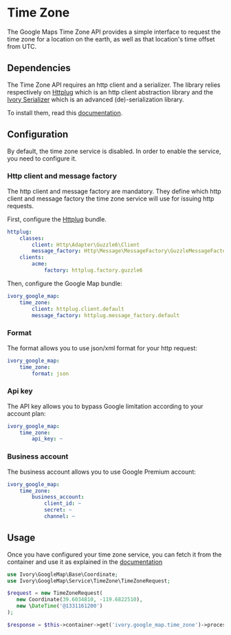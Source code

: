 # Time Zone

The Google Maps Time Zone API provides a simple interface to request the time zone for a location on the earth, as well 
as that location's time offset from UTC.

## Dependencies

The Time Zone API requires an http client and a serializer. The library relies respectively on 
[Httplug](http://httplug.io/) which is an http client abstraction library and the 
[Ivory Serializer](https://github.com/bresam/ivory-serializer) which is an advanced (de)-serialization library.

To install them, read this [documentation](/docs/installation.md).

## Configuration

By default, the time zone service is disabled. In order to enable the service, you need to configure it.

### Http client and message factory

The http client and message factory are mandatory. They define which http client and message factory the time zone 
service will use for issuing http requests.
 
First, configure the [Httplug](http://httplug.io/) bundle.

``` yaml
httplug:
    classes:
        client: Http\Adapter\Guzzle6\Client
        message_factory: Http\Message\MessageFactory\GuzzleMessageFactory
    clients:
        acme:
            factory: httplug.factory.guzzle6
```

Then, configure the Google Map bundle:

``` yaml
ivory_google_map:
    time_zone:
        client: httplug.client.default
        message_factory: httplug.message_factory.default
```

### Format

The format allows you to use json/xml format for your http request:

``` yaml
ivory_google_map:
    time_zone:
        format: json
```

### Api key

The API key allows you to bypass Google limitation according to your account plan:

``` yaml
ivory_google_map:
    time_zone:
        api_key: ~
```

### Business account

The business account allows you to use Google Premium account:

``` yaml
ivory_google_map:
    time_zone:
        business_account:
            client_id: ~
            secret: ~
            channel: ~
```

## Usage

Once you have configured your time zone service, you can fetch it from the container and use it as explained in the 
[documentation](https://github.com/bresam/ivory-google-map/blob/master/doc/service/time_zone/time_zone.md)

``` php
use Ivory\GoogleMap\Base\Coordinate;
use Ivory\GoogleMap\Service\TimeZone\TimeZoneRequest;

$request = new TimeZoneRequest(
   new Coordinate(39.6034810, -119.6822510),
   new \DateTime('@1331161200')
);

$response = $this->container->get('ivory.google_map.time_zone')->process($request);
```
